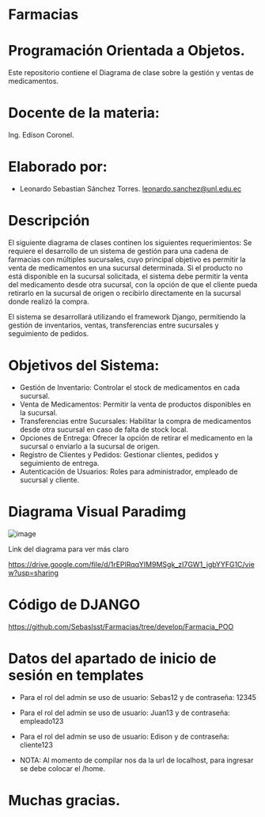 # Farmacias
# Programación Orientada a Objetos.
Este repositorio contiene el Diagrama de clase sobre la gestión y ventas de medicamentos.
# Docente de la materia:
Ing. Edison Coronel.
# Elaborado por: 
- Leonardo Sebastian Sánchez Torres.
  leonardo.sanchez@unl.edu.ec
# Descripción 
El siguiente diagrama de clases continen los siguientes requerimientos:
Se requiere el desarrollo de un sistema de gestión para una cadena de farmacias con múltiples sucursales, cuyo principal objetivo es permitir la venta de medicamentos en una sucursal determinada. Si el producto no está disponible en la sucursal solicitada, el sistema debe permitir la venta del medicamento desde otra sucursal, con la opción de que el cliente pueda retirarlo en la sucursal de origen o recibirlo directamente en la sucursal donde realizó la compra.

El sistema se desarrollará utilizando el framework Django, permitiendo la gestión de inventarios, ventas, transferencias entre sucursales y seguimiento de pedidos.

# Objetivos del Sistema:

- Gestión de Inventario: Controlar el stock de medicamentos en cada sucursal.
- Venta de Medicamentos: Permitir la venta de productos disponibles en la sucursal.
- Transferencias entre Sucursales: Habilitar la compra de medicamentos desde otra sucursal en caso de falta de stock local.
- Opciones de Entrega: Ofrecer la opción de retirar el medicamento en la sucursal o enviarlo a la sucursal de origen.
- Registro de Clientes y Pedidos: Gestionar clientes, pedidos y seguimiento de entrega.
- Autenticación de Usuarios: Roles para administrador, empleado de sucursal y cliente.

# Diagrama Visual Paradimg 

![image](https://github.com/user-attachments/assets/c766064b-bf2f-4fc6-9010-d1adf55d6e84)

Link del diagrama para ver más claro

https://drive.google.com/file/d/1rEPlRqqYIM9MSgk_zI7GW1_jgbYYFG1C/view?usp=sharing

# Código de DJANGO

https://github.com/Sebaslsst/Farmacias/tree/develop/Farmacia_POO

# Datos del apartado de inicio de sesión en templates
- Para el rol del admin se uso de usuario: Sebas12 y de contraseña: 12345
- Para el rol del admin se uso de usuario: Juan13 y de contraseña: empleado123
- Para el rol del admin se uso de usuario: Edison y de contraseña: cliente123

- NOTA: Al momento de compilar nos da la url de localhost, para ingresar se debe colocar el /home.
# Muchas gracias.
